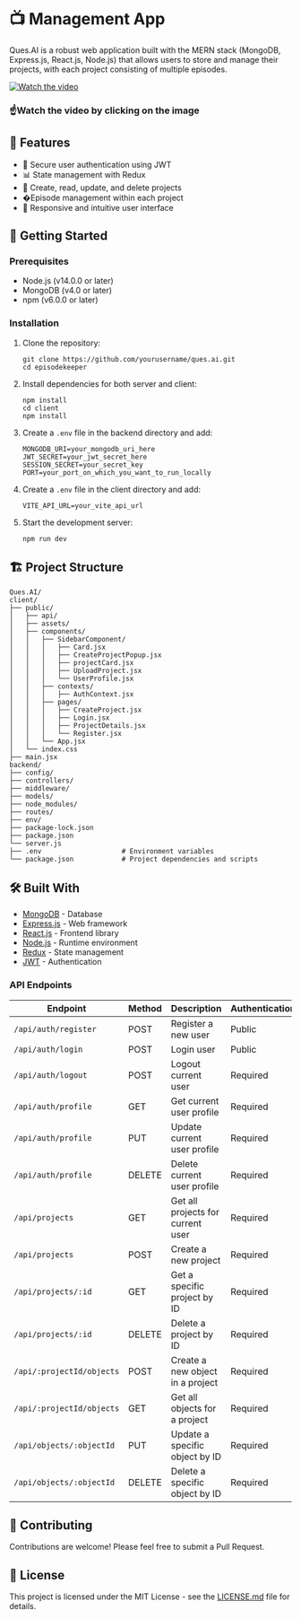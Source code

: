 
# 📺 Management App

Ques.AI is a robust web application built with the MERN stack (MongoDB, Express.js, React.js, Node.js) that allows users to store and manage their projects, with each project consisting of multiple episodes.

[![Watch the video](https://img.youtube.com/vi/2tRl6j0LaB4/0.jpg)]([https://www.youtube.com/watch?v=https://img.youtube.com/vi/2tRl6j0LaB4/0.jpg](https://youtu.be/T98Q0IXDQME?si=Si0wNL4wVJGAazHM))

### ☝️Watch the video by clicking on the image


## 🌟 Features

- 🔐 Secure user authentication using JWT
- 📊 State management with Redux
- 📁 Create, read, update, and delete projects
- �Episode management within each project
- 🎨 Responsive and intuitive user interface

## 🚀 Getting Started

### Prerequisites

- Node.js (v14.0.0 or later)
- MongoDB (v4.0 or later)
- npm (v6.0.0 or later)

### Installation

1. Clone the repository:
   ```
   git clone https://github.com/yourusername/ques.ai.git
   cd episodekeeper
   ```

2. Install dependencies for both server and client:
   ```
   npm install
   cd client
   npm install
   ```

3. Create a `.env` file in the backend directory and add:
   ```
   MONGODB_URI=your_mongodb_uri_here
   JWT_SECRET=your_jwt_secret_here
   SESSION_SECRET=your_secret_key
   PORT=your_port_on_which_you_want_to_run_locally
   ```
3. Create a `.env` file in the client directory and add:
   ```
   VITE_API_URL=your_vite_api_url
   ```
4. Start the development server:
   ```
   npm run dev
   ```

## 🏗️ Project Structure

```
Ques.AI/
client/
├── public/
│   ├── api/
│   ├── assets/
│   ├── components/
│   │   ├── SidebarComponent/
│   │   │   ├── Card.jsx
│   │   │   ├── CreateProjectPopup.jsx
│   │   │   ├── projectCard.jsx
│   │   │   ├── UploadProject.jsx
│   │   │   └── UserProfile.jsx
│   │   ├── contexts/
│   │   │   ├── AuthContext.jsx
│   │   ├── pages/
│   │   │   ├── CreateProject.jsx
│   │   │   ├── Login.jsx
│   │   │   ├── ProjectDetails.jsx
│   │   │   └── Register.jsx
│   │   └── App.jsx
│   └── index.css
├── main.jsx
backend/
├── config/
├── controllers/
├── middleware/
├── models/
├── node_modules/
├── routes/
├── env/
├── package-lock.json
├── package.json
└── server.js
├── .env                    # Environment variables
└── package.json            # Project dependencies and scripts
```

## 🛠️ Built With

- [MongoDB](https://www.mongodb.com/) - Database
- [Express.js](https://expressjs.com/) - Web framework
- [React.js](https://reactjs.org/) - Frontend library
- [Node.js](https://nodejs.org/) - Runtime environment
- [Redux](https://redux.js.org/) - State management
- [JWT](https://jwt.io/) - Authentication

### API Endpoints

| Endpoint                         | Method | Description                         | Authentication |
|----------------------------------|--------|-------------------------------------|----------------|
| `/api/auth/register`             | POST   | Register a new user                 | Public         |
| `/api/auth/login`                | POST   | Login user                          | Public         |
| `/api/auth/logout`               | POST   | Logout current user                 | Required       |
| `/api/auth/profile`              | GET    | Get current user profile            | Required       |
| `/api/auth/profile`              | PUT    | Update current user profile         | Required       |
| `/api/auth/profile`              | DELETE | Delete current user profile         | Required       |
| `/api/projects`                  | GET    | Get all projects for current user   | Required       |
| `/api/projects`                  | POST   | Create a new project                | Required       |
| `/api/projects/:id`              | GET    | Get a specific project by ID        | Required       |
| `/api/projects/:id`              | DELETE | Delete a project by ID              | Required       |
| `/api/:projectId/objects`        | POST   | Create a new object in a project    | Required       |
| `/api/:projectId/objects`        | GET    | Get all objects for a project       | Required       |
| `/api/objects/:objectId`         | PUT    | Update a specific object by ID      | Required       |
| `/api/objects/:objectId`         | DELETE | Delete a specific object by ID      | Required       |


## 🤝 Contributing

Contributions are welcome! Please feel free to submit a Pull Request.

## 📝 License

This project is licensed under the MIT License - see the [LICENSE.md](LICENSE.md) file for details.
